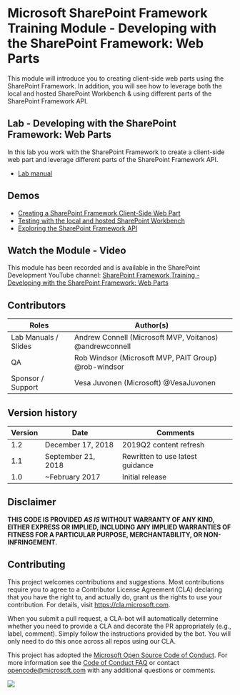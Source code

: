 # Microsoft SharePoint Framework Training Module - Developing with the SharePoint Framework: Web Parts

This module will introduce you to creating client-side web parts using the SharePoint Framework. In addition, you will see how to leverage both the local and hosted SharePoint Workbench & using different parts of the SharePoint Framework API.

## Lab - Developing with the SharePoint Framework: Web Parts

In this lab you work with the SharePoint Framework to create a client-side web part and leverage different parts of the SharePoint Framework API.

- [Lab manual](./Lab.md)

## Demos

- [Creating a SharePoint Framework Client-Side Web Part](./Demos/01-webpart)
- [Testing with the local and hosted SharePoint Workbench](./Demos/02-testing)
- [Exploring the SharePoint Framework API](./Demos/03-spfxapi)

## Watch the Module - Video

This module has been recorded and is available in the SharePoint Development YouTube channel: [SharePoint Framework Training - Developing with the SharePoint Framework: Web Parts](https://www.youtube.com/watch?v=m1l_sgSwKek&list=PLR9nK3mnD-OV-RPXQ3Lco845qoEy7VJoc)

## Contributors

|        Roles         |                        Author(s)                        |
| -------------------- | ------------------------------------------------------- |
| Lab Manuals / Slides | Andrew Connell (Microsoft MVP, Voitanos) @andrewconnell |
| QA                   | Rob Windsor (Microsoft MVP, PAIT Group) @rob-windsor    |
| Sponsor / Support    | Vesa Juvonen (Microsoft) @VesaJuvonen                   |

## Version history

| Version |        Date        |             Comments             |
| ------- | ------------------ | -------------------------------- |
| 1.2     | December 17, 2018  | 2019Q2 content refresh           |
| 1.1     | September 21, 2018 | Rewritten to use latest guidance |
| 1.0     | ~February 2017     | Initial release                  |

## Disclaimer

**THIS CODE IS PROVIDED *AS IS* WITHOUT WARRANTY OF ANY KIND, EITHER EXPRESS OR IMPLIED, INCLUDING ANY IMPLIED WARRANTIES OF FITNESS FOR A PARTICULAR PURPOSE, MERCHANTABILITY, OR NON-INFRINGEMENT.**

## Contributing

This project welcomes contributions and suggestions.  Most contributions require you to agree to a
Contributor License Agreement (CLA) declaring that you have the right to, and actually do, grant us
the rights to use your contribution. For details, visit https://cla.microsoft.com.

When you submit a pull request, a CLA-bot will automatically determine whether you need to provide
a CLA and decorate the PR appropriately (e.g., label, comment). Simply follow the instructions
provided by the bot. You will only need to do this once across all repos using our CLA.

This project has adopted the [Microsoft Open Source Code of Conduct](https://opensource.microsoft.com/codeofconduct/).
For more information see the [Code of Conduct FAQ](https://opensource.microsoft.com/codeofconduct/faq/) or
contact [opencode@microsoft.com](mailto:opencode@microsoft.com) with any additional questions or comments.

<img src="https://telemetry.sharepointpnp.com/sp-dev-training-spfx-web-parts" />
